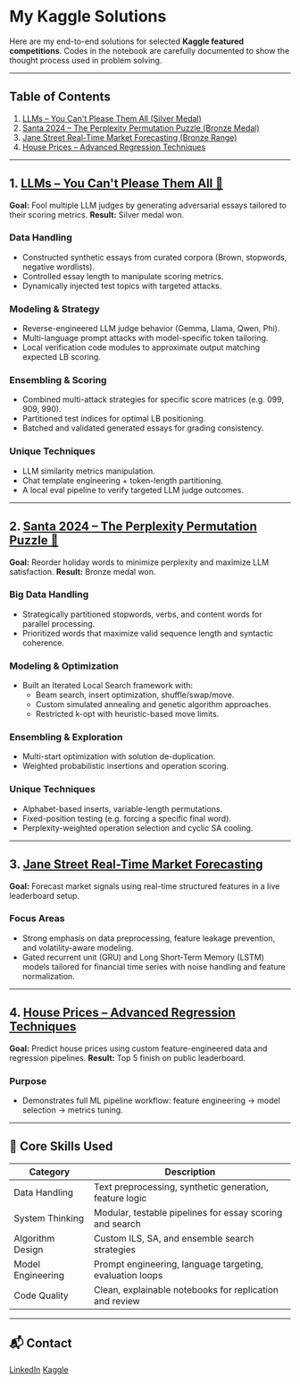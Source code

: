 # My Kaggle Solutions

Here are my end-to-end solutions for selected **Kaggle featured competitions**. Codes in the notebook are carefully documented to show the thought process used in problem solving.

---

## Table of Contents

1. [LLMs – You Can't Please Them All (Silver Medal)](https://github.com/Creative-Ataraxia/Kaggle_Solutions/blob/main/LLM_solution.ipynb)
2. [Santa 2024 – The Perplexity Permutation Puzzle (Bronze Medal)](https://github.com/Creative-Ataraxia/Kaggle_Solutions/blob/main/santa2024_solution.ipynb)
3. [Jane Street Real-Time Market Forecasting (Bronze Range)](https://github.com/Creative-Ataraxia/Kaggle_Solutions/blob/main/jane_street_solution.ipynb)
4. [House Prices – Advanced Regression Techniques](https://github.com/Creative-Ataraxia/Kaggle_Solutions/blob/main/housing_price_solution.ipynb)

---

## 1. [LLMs – You Can't Please Them All 🥈](https://github.com/Creative-Ataraxia/Kaggle_Solutions/blob/main/LLM_solution.ipynb)

**Goal:** Fool multiple LLM judges by generating adversarial essays tailored to their scoring metrics.
**Result:** Silver medal won.

### Data Handling
- Constructed synthetic essays from curated corpora (Brown, stopwords, negative wordlists).
- Controlled essay length to manipulate scoring metrics.
- Dynamically injected test topics with targeted attacks.

### Modeling & Strategy
- Reverse-engineered LLM judge behavior (Gemma, Llama, Qwen, Phi).
- Multi-language prompt attacks with model-specific token tailoring.
- Local verification code modules to approximate output matching expected LB scoring.

### Ensembling & Scoring
- Combined multi-attack strategies for specific score matrices (e.g. 099, 909, 990).
- Partitioned test indices for optimal LB positioning.
- Batched and validated generated essays for grading consistency.

### Unique Techniques
- LLM similarity metrics manipulation.
- Chat template engineering + token-length partitioning.
- A local eval pipeline to verify targeted LLM judge outcomes.

---

## 2. [Santa 2024 – The Perplexity Permutation Puzzle 🥉](https://github.com/Creative-Ataraxia/Kaggle_Solutions/blob/main/santa2024_solution.ipynb)

**Goal:** Reorder holiday words to minimize perplexity and maximize LLM satisfaction.
**Result:** Bronze medal won.

### Big Data Handling
- Strategically partitioned stopwords, verbs, and content words for parallel processing.
- Prioritized words that maximize valid sequence length and syntactic coherence.

### Modeling & Optimization
- Built an Iterated Local Search framework with:
  - Beam search, insert optimization, shuffle/swap/move.
  - Custom simulated annealing and genetic algorithm approaches.
  - Restricted k-opt with heuristic-based move limits.

### Ensembling & Exploration
- Multi-start optimization with solution de-duplication.
- Weighted probabilistic insertions and operation scoring.

### Unique Techniques
- Alphabet-based inserts, variable-length permutations.
- Fixed-position testing (e.g. forcing a specific final word).
- Perplexity-weighted operation selection and cyclic SA cooling.

---

## 3. [Jane Street Real-Time Market Forecasting ](https://github.com/Creative-Ataraxia/Kaggle_Solutions/blob/main/jane_street_solution.ipynb)

**Goal:** Forecast market signals using real-time structured features in a live leaderboard setup.

###  Focus Areas
- Strong emphasis on data preprocessing, feature leakage prevention, and volatility-aware modeling.
- Gated recurrent unit (GRU) and Long Short-Term Memory (LSTM) models tailored for financial time series with noise handling and feature normalization.

---

## 4. [House Prices – Advanced Regression Techniques ](https://github.com/Creative-Ataraxia/Kaggle_Solutions/blob/main/housing_price_solution.ipynb)

**Goal:** Predict house prices using custom feature-engineered data and regression pipelines.
**Result:** Top 5 finish on public leaderboard.

###  Purpose
- Demonstrates full ML pipeline workflow: feature engineering → model selection → metrics tuning.

---

## 🧠 Core Skills Used

| Category              | Description                                              |
|-----------------------|----------------------------------------------------------|
| Data Handling         | Text preprocessing, synthetic generation, feature logic  |
| System Thinking       | Modular, testable pipelines for essay scoring and search |
| Algorithm Design      | Custom ILS, SA, and ensemble search strategies           |
| Model Engineering     | Prompt engineering, language targeting, evaluation loops |
| Code Quality          | Clean, explainable notebooks for replication and review  |

---

## 📬 Contact

[LinkedIn](https://www.linkedin.com/in/royma/)
[Kaggle](https://www.kaggle.com/alexmason11)
